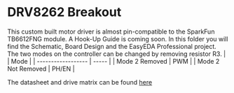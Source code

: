 # DRV8262 Breakout
This custom built motor driver is almost pin-compatible to the SparkFun TB6612FNG module.
A Hook-Up Guide is coming soon. In this folder you will find the Schematic, Board Design and the EasyEDA Professional project.
The two modes on the controller can be changed by removing resistor R3.
|                    | Mode  |
| ------------------ | ----- |
| Mode 2 Removed     | PWM   |
| Mode 2 Not Removed | PH/EN |

The datasheet and drive matrix can be found [here](https://www.ti.com/lit/ds/symlink/drv8262.pdf?ts=1712323825322)

